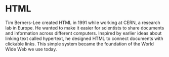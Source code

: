 # HTML
Tim Berners-Lee created HTML in 1991 while working at CERN, a research lab in Europe. He wanted to make it easier for scientists to share documents and information across different computers. Inspired by earlier ideas about linking text called hypertext, he designed HTML to connect documents with clickable links. This simple system became the foundation of the World Wide Web we use today.

